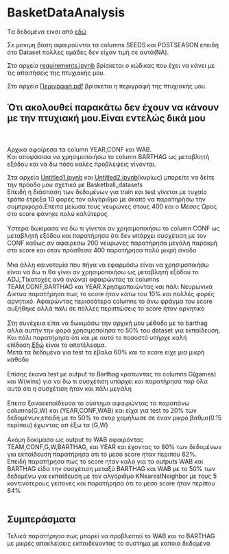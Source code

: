 # BasketDataAnalysis
Tα δεδομένα ειναι από [εδώ](https://www.kaggle.com/andrewsundberg/college-basketball-dataset)

Σε μονιμη βαση   αφαιρούνται τα columns SEEDS και POSTSEASON επειδή στο Dataset πολλες ομάδες δεν είχαν τιμή σε αυτά(ΝΑ).
<br>


Στο αρχείο [requirements.ipynb](https://github.com/ManosMorf97/BasketDataAnalysis/blob/master/requirements.ipynb) βρίσκεται 
ο κώδικας που έχει να κάνει με τις απαιτήσεις της πτυχιακής μου.

Στο αρχείο [Περιγραφή.pdf](https://github.com/ManosMorf97/BasketDataAnalysis/blob/master/%CE%A0%CE%B5%CF%81%CE%B9%CE%B3%CF%81%CE%B1%CF%86%CE%AE.pdf) βρίσκεται η περιγραφή της πτυχιακής μου.
<br>
## Ότι ακολουθεί παρακάτω δεν έχουν να κάνουν με την πτυχιακή μου.Είναι εντελώς δικά μου
<br>
<br>
Αρχικα αφαίρεσα τα column ΥΕΑR,CONF και WAB.<br>
Kαι αποφάσισα να χρησιμοποιήσω το column BARTHAG ως μεταβλητή εξόδου και να δω πόσο καλές προβλεψεις γίνονται.
<br>

Στα αρχεία [Untitled1.ipynb](https://github.com/ManosMorf97/BasketDataAnalysis/blob/master/Untitled1.ipynb) και
[Untitled2.ipynb](https://github.com/ManosMorf97/BasketDataAnalysis/blob/master/Untitled2.ipynb)(κυρίως)
μπορείτε να δείτε την πρόοδο μου σχετικά με Basketball_datasets
<br>
Επειδή η διάσπαση των δεδομένων για train και test γίνεται με τυχαίο τρόπο έτρεξα 10 φορές τον αλγόριθμο με σκοπό να παρατηρήσω την συμπριφορά.Επειτα μείωσα τους νευρώνες στους 400 και ο Μέσος Ωρος στο score φάνηκε πολύ καλύτερος
<br>
<br>
Yστερα δωκίμασα να δω τι γίνεται αν χρησιμοποιήσω το column CONF ως μεταβλητή εξόδου και παρατήρησα ότι δεν υπάρχει συσχέτιση με τον CONF
καθως αν αφαιρεσω 200 νευρωνες παρατήρησα μεγάλη παρακμή στο score και όταν πρόσθεσα 400 παρατήρησα πολύ μικρή άνοδο
<br>
<br>
Mια άλλη καινοτομία που πήγα να εφαρμόσω είναι να χρησιμοποιήσω είναι να δω τι θα γίνει αν χρησιμοποιήσω ως μεταβλητή εξόδου το ADJ_Τ(κατοχές ανά αγώνα) αφαιρώντας τα columns TEAM,CONF,BARTHAG και YEAR.Χρησιμοποιώντας και πάλι Νευρωνικά Δίκτυα παρατήρησα πως το score ήταν κάτω του 10% και πολλές φορές αρνητικό. 
Αφαιρώντας περισσότερα columns το άνω φράγμα του score αυξήθηκε αλλά πάλι σε πολλές περιπτώσεις το score ήταν αρνητικό
<br>
<br>
Στη συνέχεια είπα να δωκιμάσω την αρχική μου μέθοδο με το barthag αλλά αυτήν την φορά χρησιμοποίησα το 50% του dataset για εκπαίδευση.<br>Και πάλι παρατήρησα ότι και με αυτό το ποσοστό υπήρχε καλή επίδοση.[Eδώ](https://github.com/ManosMorf97/BasketDataAnalysis/blob/master/Untitled2.ipynb) είναι το αποτέλεσμα.
<br>
Μετά τα δεδομένα για test τα έβαλα 60% και το score είχε μια μικρή κάθοδο
<br><br>
Eπίσης έκανα test με output το Barthag κρατωντας τα columns G(games) και W(wins) για να δω τι συσχέτιση υπάρχει και παρατήρησα παρ όλα αυτά ότι η συσχέτιση ήταν και πάλι μεγάλη
<br><br>
Επειτα ξαναεκπαίδευσα το σύστημα αφαιρώντας τα παραπάνω columns(G,W) και (YEAR,CONF,WAB) και είχα για test το 20% των δεδομένων,επειδή με το 50% το σκορ χαμήλωσε σε εναν μικρό βαθμο(0.15 περίπου) έχωντας απ έξω τα (G,W)
<br><br>
Aκόμη δοκίμασα ως output το WAB αφαιρόντας ΤΕΑΜ,CONF,G,W,BARTHAG, και YEAR και έχοντας το 80% των δεδομένων για εκπαίδευση παρατήρησα οτι το μεσο score ηταν περιπου 82%.
<br>
Eπειδή παρατήρησα πως το score ηταν καλό για τα outputs WAB και BARTHAG είδα την συσχέτιση μεταξύ BARTHAG και WAB με το 50% των δεδομένω για εκπαίδευση με τον αλγόριθμο KNearestNeighbor με τους 5 κοντινότερους γείτονες  και παρατήρησα ότι το μεσο score ήταν περίπου 84%
<br>
<br>
## Συμπεράσματα
Τελικά παρατήρησα πως μπορεί να προβλεπτεί το WAB και το BARTHAG με μικρές αποκλείσεις εκπαιδεύοντας το συστημα με καποια δεδομένα
